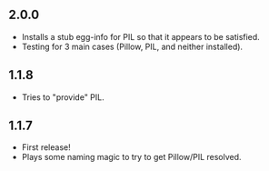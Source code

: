 2.0.0
-----
- Installs a stub egg-info for PIL so that it appears to be satisfied.
- Testing for 3 main cases (Pillow, PIL, and neither installed).

1.1.8
-----
- Tries to "provide" PIL.

1.1.7
-----
- First release!
- Plays some naming magic to try to get Pillow/PIL resolved.
